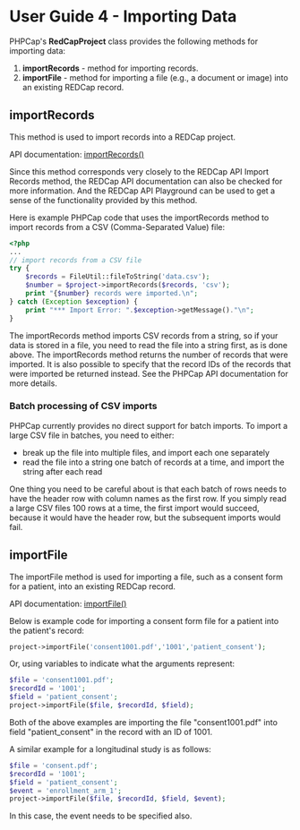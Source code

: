 <!-- =================================================
Copyright (C) 2019 The Trustees of Indiana University
SPDX-License-Identifier: BSD-3-Clause
================================================== -->

User Guide 4 - Importing Data
=============================================

PHPCap's __RedCapProject__ class provides the following methods for importing data:
1. __importRecords__ - method for importing records. 
2. __importFile__ - method for importing a file (e.g., a document or image) into an existing REDCap record.


importRecords
---------------------------
This method is used to import records into a REDCap project.

API documentation: [importRecords()](api/classes/IU-PHPCap-RedCapProject.html#method_importRecords)

Since this method corresponds very closely to the REDCap API Import Records method, the
REDCap API documentation can also be checked for more information. And the REDCap
API Playground can be used to get a sense of the functionality provided by this method.

Here is example PHPCap code that uses the importRecords method to import records from a CSV (Comma-Separated Value) file:
```php
<?php
...
// import records from a CSV file
try {
    $records = FileUtil::fileToString('data.csv');
    $number = $project->importRecords($records, 'csv');
    print "{$number} records were imported.\n";
} catch (Exception $exception) {
    print "*** Import Error: ".$exception->getMessage()."\n";
}
```

The importRecords method imports CSV records from a string, so if your data is stored
in a file, you need to read the file into a string first, as is done above.
The importRecords method returns the number of records that were imported.
It is also possible to specify that the record IDs of the records that were
imported be returned instead. See the PHPCap API documentation for more details.


### Batch processing of CSV imports

PHPCap currently provides no direct support for batch imports.
To import a large CSV file in batches, you need to either:
* break up the file into multiple files, and import each one separately
* read the file into a string one batch of records at a time, and import the string after
  each read

One thing you need to be careful about is that each batch of rows needs to have
the header row with column names as the first row. If you simply read a large CSV files
100 rows at a time, the first import would succeed, because it would have the header row,
but the subsequent imports would fail.


importFile
---------------------------
The importFile method is used for importing a file, such as a consent form for a patient,
into an existing REDCap record.

API documentation: [importFile()](api/classes/IU-PHPCap-RedCapProject.html#method_importFile)

Below is example code for importing a consent form file for a patient into the patient's record:
```php
project->importFile('consent1001.pdf','1001','patient_consent');
```
Or, using variables to indicate what the arguments represent:
```php
$file = 'consent1001.pdf';
$recordId = '1001';
$field = 'patient_consent';
project->importFile($file, $recordId, $field);
```
Both of the above examples are importing the file "consent1001.pdf" into field "patient_consent" in the record with an ID of 1001.

A similar example for a longitudinal study is as follows:
```php
$file = 'consent.pdf';
$recordId = '1001';
$field = 'patient_consent';
$event = 'enrollment_arm_1';
project->importFile($file, $recordId, $field, $event); 
```
In this case, the event needs to be specified also.
